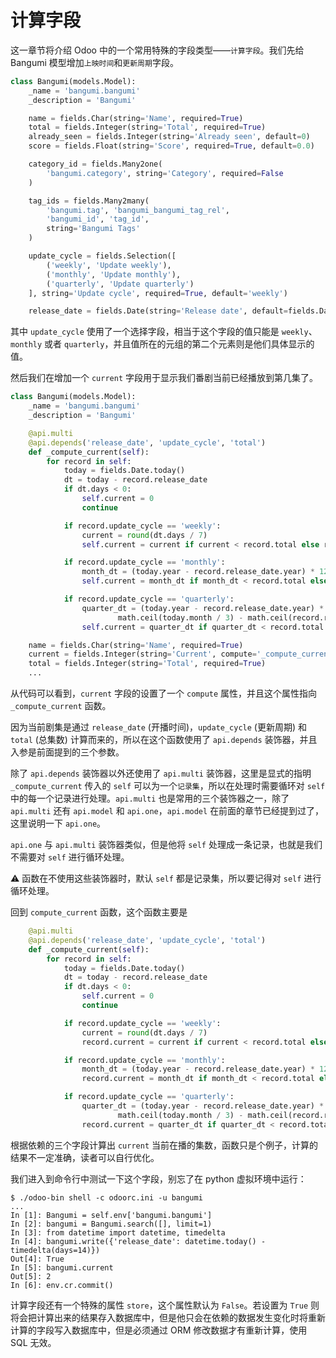 # 计算字段

这一章节将介绍 Odoo 中的一个常用特殊的字段类型——`计算字段`。我们先给 Bangumi 模型增加`上映时间`和`更新周期`字段。  

```python
class Bangumi(models.Model):
    _name = 'bangumi.bangumi'
    _description = 'Bangumi'

    name = fields.Char(string='Name', required=True)
    total = fields.Integer(string='Total', required=True)
    already_seen = fields.Integer(string='Already seen', default=0)
    score = fields.Float(string='Score', required=True, default=0.0)

    category_id = fields.Many2one(
        'bangumi.category', string='Category', required=False
    )

    tag_ids = fields.Many2many(
        'bangumi.tag', 'bangumi_bangumi_tag_rel',
        'bangumi_id', 'tag_id',
        string='Bangumi Tags'
    )

    update_cycle = fields.Selection([
        ('weekly', 'Update weekly'),
        ('monthly', 'Update monthly'),
        ('quarterly', 'Update quarterly')
    ], string='Update cycle', required=True, default='weekly')

    release_date = fields.Date(string='Release date', default=fields.Date.today(), required=True)
```

其中 `update_cycle` 使用了一个选择字段，相当于这个字段的值只能是 `weekly`、`monthly` 或者 `quarterly`，并且值所在的元组的第二个元素则是他们具体显示的值。  

然后我们在增加一个 `current` 字段用于显示我们番剧当前已经播放到第几集了。  

```python
class Bangumi(models.Model):
    _name = 'bangumi.bangumi'
    _description = 'Bangumi'

    @api.multi
    @api.depends('release_date', 'update_cycle', 'total')
    def _compute_current(self):
        for record in self:
            today = fields.Date.today()
            dt = today - record.release_date
            if dt.days < 0:
                self.current = 0
                continue

            if record.update_cycle == 'weekly':
                current = round(dt.days / 7)
                self.current = current if current < record.total else record.total

            if record.update_cycle == 'monthly':
                month_dt = (today.year - record.release_date.year) * 12 + (today.month - record.release_date.month)
                self.current = month_dt if month_dt < record.total else record.total

            if record.update_cycle == 'quarterly':
                quarter_dt = (today.year - record.release_date.year) * 4 + (
                        math.ceil(today.month / 3) - math.ceil(record.release_date.month / 3))
                self.current = quarter_dt if quarter_dt < record.total else record.total

    name = fields.Char(string='Name', required=True)
    current = fields.Integer(string='Current', compute='_compute_current')
    total = fields.Integer(string='Total', required=True)
    ...
```

从代码可以看到，`current` 字段的设置了一个 `compute` 属性，并且这个属性指向 `_compute_current` 函数。  
  
因为当前剧集是通过 `release_date` (开播时间)，`update_cycle` (更新周期) 和 `total` (总集数) 计算而来的，所以在这个函数使用了 `api.depends` 装饰器，并且入参是前面提到的三个参数。  

除了 `api.depends` 装饰器以外还使用了 `api.multi` 装饰器，这里是显式的指明 `_compute_current` 传入的 `self` 可以为一个`记录集`，所以在处理时需要循环对 `self` 中的每一个记录进行处理。`api.multi` 也是常用的三个装饰器之一，除了 `api.multi` 还有 `api.model` 和 `api.one`，`api.model` 在前面的章节已经提到过了，这里说明一下 `api.one`。    

`api.one` 与 `api.multi` 装饰器类似，但是他将 `self` 处理成一条记录，也就是我们不需要对 `self` 进行循环处理。    

⚠️ 函数在不使用这些装饰器时，默认 `self` 都是记录集，所以要记得对 `self` 进行循环处理。  

回到 `compute_current` 函数，这个函数主要是  

```python
    @api.multi
    @api.depends('release_date', 'update_cycle', 'total')
    def _compute_current(self):
        for record in self:
            today = fields.Date.today()
            dt = today - record.release_date
            if dt.days < 0:
                self.current = 0
                continue

            if record.update_cycle == 'weekly':
                current = round(dt.days / 7)
                record.current = current if current < record.total else record.total

            if record.update_cycle == 'monthly':
                month_dt = (today.year - record.release_date.year) * 12 + (today.month - record.release_date.month)
                record.current = month_dt if month_dt < record.total else record.total

            if record.update_cycle == 'quarterly':
                quarter_dt = (today.year - record.release_date.year) * 4 + (
                        math.ceil(today.month / 3) - math.ceil(record.release_date.month / 3))
                record.current = quarter_dt if quarter_dt < record.total else record.total
```

根据依赖的三个字段计算出 `current` 当前在播的集数，函数只是个例子，计算的结果不一定准确，读者可以自行优化。  

我们进入到命令行中测试一下这个字段，别忘了在 python 虚拟环境中运行：

```shell
$ ./odoo-bin shell -c odoorc.ini -u bangumi
...
In [1]: Bangumi = self.env['bangumi.bangumi']
In [2]: bangumi = Bangumi.search([], limit=1)
In [3]: from datetime import datetime, timedelta
In [4]: bangumi.write({'release_date': datetime.today() - timedelta(days=14)})  
Out[4]: True
In [5]: bangumi.current                                                                
Out[5]: 2
In [6]: env.cr.commit()
```

计算字段还有一个特殊的属性 `store`，这个属性默认为 `False`。若设置为 `True` 则将会把计算出来的结果存入数据库中，但是他只会在依赖的数据发生变化时将重新计算的字段写入数据库中，但是必须通过 ORM 修改数据才有重新计算，使用 SQL 无效。
  
